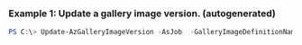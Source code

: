 ### Example 1: Update a gallery image version. (autogenerated)
```powershell
PS C:\> Update-AzGalleryImageVersion -AsJob  -GalleryImageDefinitionName {GalleryImageDefinitionName} -GalleryName $galleryName -Name $versionName -ResourceGroupName $rgname -TargetRegion $targetRegions
```

